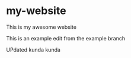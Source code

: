 # my-website

This is my awesome website

This is an example edit from the example branch

UPdated kunda kunda
